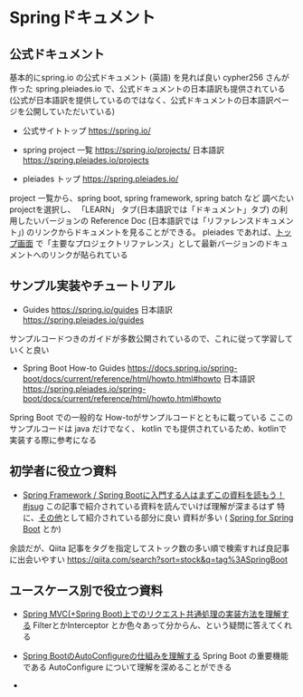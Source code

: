 # Springドキュメント

## 公式ドキュメント
基本的にspring.io の公式ドキュメント (英語) を見れば良い
cypher256 さんが作った spring.pleiades.io で、公式ドキュメントの日本語訳も提供されている
(公式が日本語訳を提供しているのではなく、公式ドキュメントの日本語訳ページを公開していただいている)

- 公式サイトトップ
https://spring.io/

- spring project 一覧
https://spring.io/projects/
日本語訳 https://spring.pleiades.io/projects

- pleiades トップ
https://spring.pleiades.io/

project 一覧から、spring boot, spring framework, spring batch など 調べたいprojectを選択し、 「LEARN」 タブ(日本語訳では「ドキュメント」タブ) の利用したいバージョンの Reference Doc (日本語訳では「リファレンスドキュメント」) のリンクからドキュメントを見ることができる。
pleiades であれば、[トップ画面](https://spring.pleiades.io/) で「主要なプロジェクトリファレンス」として最新バージョンのドキュメントへのリンクが貼られている


## サンプル実装やチュートリアル

- Guides
https://spring.io/guides
日本語訳
https://spring.pleiades.io/guides

サンプルコードつきのガイドが多数公開されているので、これに従って学習していくと良い

- Spring Boot How-to Guides
https://docs.spring.io/spring-boot/docs/current/reference/html/howto.html#howto
日本語訳
https://spring.pleiades.io/spring-boot/docs/current/reference/html/howto.html#howto

Spring Boot での一般的な How-toがサンプルコードとともに載っている
ここのサンプルコードは java だけでなく、 kotlin でも提供されているため、kotlinで実装する際に参考になる

## 初学者に役立つ資料
- [Spring Framework / Spring Bootに入門する人はまずこの資料を読もう！ #jsug](https://qiita.com/suke_masa/items/9dd3300c3190d6445ff8)
この記事で紹介されている資料を読んでいけば理解が深まるはず
特に、[その他](https://qiita.com/suke_masa/items/9dd3300c3190d6445ff8#%E3%81%9D%E3%81%AE%E4%BB%96)として紹介されている部分に良い
資料が多い ( [Spring for Spring Boot](https://speakerdeck.com/masatoshitada/spring-for-spring-boot-number-jsug) とか)

余談だが、Qiita 記事をタグを指定してストック数の多い順で検索すれば良記事に出会いやすい
https://qiita.com/search?sort=stock&q=tag%3ASpringBoot


## ユースケース別で役立つ資料
- [Spring MVC(+Spring Boot)上でのリクエスト共通処理の実装方法を理解する](https://qiita.com/kazuki43zoo/items/757b557c05f548c6c5db)
FilterとかInterceptor とか色々あって分からん、という疑問に答えてくれる

- [Spring BootのAutoConfigureの仕組みを理解する](https://qiita.com/kazuki43zoo/items/8645d9765edd11c6f1dd)
Spring Boot の重要機能である AutoConfigure について理解を深めることができる

- [](https://qiita.com/kazuki43zoo/items/0ce92fce6d6f3b7bf8eb)




<!--stackedit_data:
eyJoaXN0b3J5IjpbMjA3MzAyMDg3MCwtMTUxMTczNzYzMiwtMT
czNDA5OTE2LC0xODM5NDU1MTQsLTIyODU5OTcwMiwzNjk3MzU1
ODgsLTIwOTU4MTQzNjksOTQwNTk2MTM4LC0xNjU3MTI1MzYzLD
E1Njk2MzY0NzUsNzMwOTk4MTE2XX0=
-->